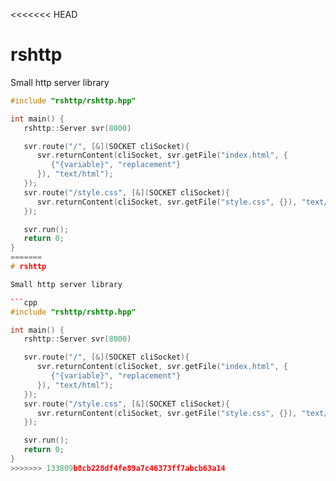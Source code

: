 <<<<<<< HEAD
# rshttp

Small http server library

```cpp
#include "rshttp/rshttp.hpp"

int main() {
   rshttp::Server svr(8000)

   svr.route("/", [&](SOCKET cliSocket){
      svr.returnContent(cliSocket, svr.getFile("index.html", {
         {"{variable}", "replacement"}
      }), "text/html"); 
   });
   svr.route("/style.css", [&](SOCKET cliSocket){
      svr.returnContent(cliSocket, svr.getFile("style.css", {}), "text/css");  
   });

   svr.run();
   return 0;
}
=======
# rshttp

Small http server library

```cpp
#include "rshttp/rshttp.hpp"

int main() {
   rshttp::Server svr(8000)

   svr.route("/", [&](SOCKET cliSocket){
      svr.returnContent(cliSocket, svr.getFile("index.html", {
         {"{variable}", "replacement"}
      }), "text/html"); 
   });
   svr.route("/style.css", [&](SOCKET cliSocket){
      svr.returnContent(cliSocket, svr.getFile("style.css", {}), "text/css");  
   });

   svr.run();
   return 0;
}
>>>>>>> 133809b8cb228df4fe89a7c46373ff7abcb63a14
